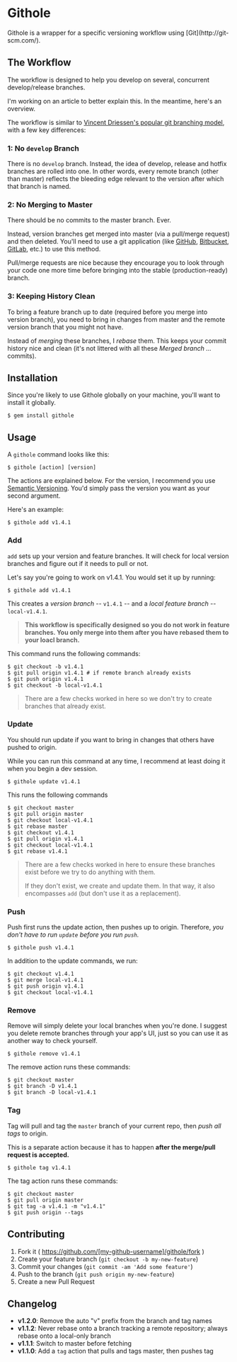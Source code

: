 Githole
================

Githole is a wrapper for a specific versioning workflow using [Git](http://git-
scm.com/).

The Workflow
----------------

The workflow is designed to help you develop on several, concurrent
develop/release branches.

I'm working on an article to better explain this. In the meantime, here's an
overview.

The workflow is similar to [Vincent Driessen's popular git branching
model](http://nvie.com/posts/a-successful-git-branching-model/), with a few key
differences:

### 1: No `develop` Branch

There is no `develop` branch. Instead, the idea of develop, release and hotfix
branches are rolled into one. In other words, every remote branch (other than
master) reflects the bleeding edge relevant to the version after which that
branch is named.

### 2: No Merging to Master

There should be no commits to the master branch. Ever.

Instead, version branches get merged into master (via a pull/merge request) and
then deleted. You'll need to use a git application (like
[GitHub](https://github.com/), [Bitbucket](https://bitbucket.org/),
[GitLab](https://about.gitlab.com/), etc.) to use this method.

Pull/merge requests are nice because they encourage you to look through your
code one more time before bringing into the stable (production-ready) branch.

### 3: Keeping History Clean

To bring a feature branch up to date (required before you merge into version
branch), you need to bring in changes from master and the remote version branch
that you might not have.

Instead of *merging* these branches, I *rebase* them. This keeps your commit
history nice and clean (it's not littered with all these *Merged branch ...*
commits).

Installation
----------------

Since you're likely to use Githole globally on your machine, you'll want to
install it globally.

```text
$ gem install githole
```

Usage
----------------

A `githole` command looks like this:

```text
$ githole [action] [version]
```

The actions are explained below. For the version, I recommend you use
[Semantic Versioning](http://semver.org/). You'd simply pass the version you
want as your second argument.

Here's an example:

```text
$ githole add v1.4.1
```

### Add

`add` sets up your version and feature branches. It will check for local
version branches and figure out if it needs to pull or not.

Let's say you're going to work on v1.4.1. You would set it up by running:

```text
$ githole add v1.4.1
```

This creates a *version branch* -- `v1.4.1` -- and a *local feature branch* --
`local-v1.4.1`.

> **This workflow is specifically designed so you do not work in feature
> branches. You only merge into them after you have rebased them to your loacl
> branch.**

This command runs the following commands:

```text
$ git checkout -b v1.4.1
$ git pull origin v1.4.1 # if remote branch already exists
$ git push origin v1.4.1
$ git checkout -b local-v1.4.1
```

> There are a few checks worked in here so we don't try to create branches that
> already exist.

### Update

You should run update if you want to bring in changes that others have pushed
to origin.

While you can run this command at any time, I recommend at least doing it when
you begin a dev session.

```text
$ githole update v1.4.1
```

This runs the following commands

```text
$ git checkout master
$ git pull origin master
$ git checkout local-v1.4.1
$ git rebase master
$ git checkout v1.4.1
$ git pull origin v1.4.1
$ git checkout local-v1.4.1
$ git rebase v1.4.1
```

> There are a few checks worked in here to ensure these branches exist before
> we try to do anything with them.
>
> If they don't exist, we create and update them. In that way, it also
> encompasses `add` (but don't use it as a replacement).

### Push

Push first runs the update action, then pushes up to origin. Therefore, *you
don't have to run `update` before you run `push`.*

```text
$ githole push v1.4.1
```

In addition to the update commands, we run:

```text
$ git checkout v1.4.1
$ git merge local-v1.4.1
$ git push origin v1.4.1
$ git checkout local-v1.4.1
```

### Remove

Remove will simply delete your local branches when you're done. I suggest you
delete remote branches through your app's UI, just so you can use it as another
way to check yourself.

```text
$ githole remove v1.4.1
```

The remove action runs these commands:

```text
$ git checkout master
$ git branch -D v1.4.1
$ git branch -D local-v1.4.1
```

### Tag

Tag will pull and tag the `master` branch of your current repo, then *push all
tags* to origin.

This is a separate action because it has to happen **after the merge/pull
request is accepted.**

```text
$ githole tag v1.4.1
```

The tag action runs these commands:

```text
$ git checkout master
$ git pull origin master
$ git tag -a v1.4.1 -m "v1.4.1"
$ git push origin --tags
```

Contributing
----------------

1. Fork it ( https://github.com/[my-github-username]/githole/fork )
2. Create your feature branch (`git checkout -b my-new-feature`)
3. Commit your changes (`git commit -am 'Add some feature'`)
4. Push to the branch (`git push origin my-new-feature`)
5. Create a new Pull Request

Changelog
----------------

* **v1.2.0**: Remove the auto "v" prefix from the branch and tag names
* **v1.1.2**: Never rebase onto a branch tracking a remote repository; always
  rebase onto a local-only branch
* **v1.1.1**: Switch to master before fetching
* **v1.1.0**: Add a `tag` action that pulls and tags master, then pushes tag
